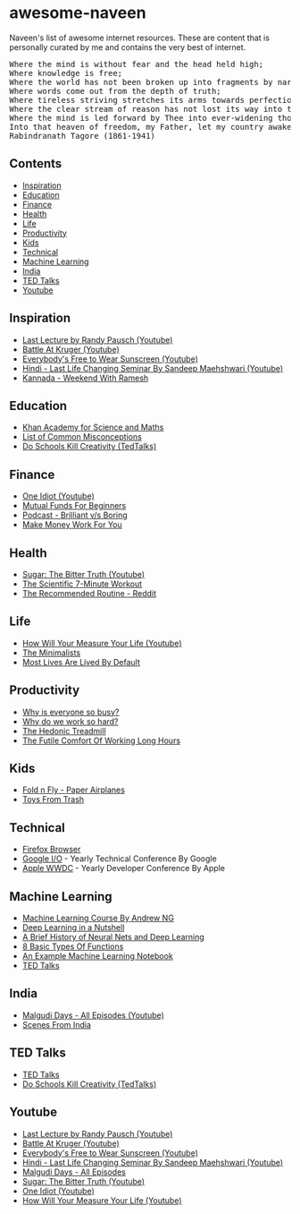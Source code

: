 # awesome-naveen
Naveen's list of awesome internet resources. These are content that is personally curated by me and contains the very best of internet.

<pre>
Where the mind is without fear and the head held high;
Where knowledge is free;
Where the world has not been broken up into fragments by narrow domestic walls;
Where words come out from the depth of truth;
Where tireless striving stretches its arms towards perfection;
Where the clear stream of reason has not lost its way into the dreary desert sand of dead habit;
Where the mind is led forward by Thee into ever-widening thought and action;
Into that heaven of freedom, my Father, let my country awake.
Rabindranath Tagore (1861-1941)
</pre>

## Contents
- [Inspiration](#inspiration)
- [Education](#education)
- [Finance](#finance)
- [Health](#health)
- [Life](#life)
- [Productivity](#productivity)
- [Kids](#kids)
- [Technical](#technical)
- [Machine Learning](#machine-learning)
- [India](#india)
- [TED Talks](#ted-talks)
- [Youtube](#youtube)

## Inspiration
- [Last Lecture by Randy Pausch (Youtube)](https://www.youtube.com/watch?v=ji5_MqicxSo)
- [Battle At Kruger (Youtube)](https://www.youtube.com/watch?v=LU8DDYz68kM)
- [Everybody's Free to Wear Sunscreen (Youtube)](https://www.youtube.com/watch?v=MQlJ3vOp6nI)
- [Hindi - Last Life Changing Seminar By Sandeep Maehshwari (Youtube)](https://www.youtube.com/watch?v=eDiA1p5DlLg)
- [Kannada - Weekend With Ramesh](https://www.zee5.com/tvshows/details/witness-an-inspiration-journey/0-6-43)

## Education
- [Khan Academy for Science and Maths](https://www.khanacademy.org/)
- [List of Common Misconceptions](https://en.wikipedia.org/wiki/List_of_common_misconceptions)
- [Do Schools Kill Creativity (TedTalks)](https://www.ted.com/talks/ken_robinson_says_schools_kill_creativity)

## Finance
- [One Idiot (Youtube)](https://www.youtube.com/watch?v=vU1l1TB7GzI)
- [Mutual Funds For Beginners](https://unovest.co/2019/02/mutual-funds-beginners/)
- [Podcast - Brilliant v/s Boring](https://www.npr.org/sections/money/2016/03/04/469247400/episode-688-brilliant-vs-boring)
- [Make Money Work For You](https://retired.re-ynd.com/make-money-work-for-you/)

## Health
- [Sugar: The Bitter Truth (Youtube)](https://www.youtube.com/watch?v=dBnniua6-oM)
- [The Scientific 7-Minute Workout](https://well.blogs.nytimes.com/2013/05/09/the-scientific-7-minute-workout/)
- [The Recommended Routine - Reddit](https://www.reddit.com/r/bodyweightfitness/wiki/kb/recommended_routine)

## Life
- [How Will Your Measure Your Life (Youtube)](https://www.youtube.com/watch?v=tvos4nORf_Y)
- [The Minimalists](https://www.theminimalists.com/start/)
- [Most Lives Are Lived By Default](https://www.raptitude.com/2012/07/most-lives-are-lived-by-default/)

## Productivity
- [Why is everyone so busy?](https://www.economist.com/christmas-specials/2014/12/20/why-is-everyone-so-busy)
- [Why do we work so hard?](https://www.1843magazine.com/features/why-do-we-work-so-hard)
- [The Hedonic Treadmill](https://www.happierhuman.com/hedonic-treadmill/)
- [The Futile Comfort Of Working Long Hours](https://codewithoutrules.com/2018/02/11/working-long-hours/)

## Kids
- [Fold n Fly - Paper Airplanes](https://www.foldnfly.com/#/1-1-1-1-1-1-1-1-2)
- [Toys From Trash](http://www.arvindguptatoys.com/toys.html)

## Technical
- [Firefox Browser](https://www.mozilla.org/en-US/firefox/)
- [Google I/O](https://events.google.com/io/) - Yearly Technical Conference By Google
- [Apple WWDC](https://developer.apple.com/wwdc19/) - Yearly Developer Conference By Apple

## Machine Learning
- [Machine Learning Course By Andrew NG](https://www.coursera.org/learn/machine-learning)
- [Deep Learning in a Nutshell](https://devblogs.nvidia.com/deep-learning-nutshell-core-concepts/)
- [A Brief History of Neural Nets and Deep Learning](http://www.andreykurenkov.com/writing/ai/a-brief-history-of-neural-nets-and-deep-learning/)
- [8 Basic Types Of Functions](http://mathonweb.com/help_ebook/html/functions_4.htm)
- [An Example Machine Learning Notebook](https://github.com/rhiever/Data-Analysis-and-Machine-Learning-Projects/blob/master/example-data-science-notebook/Example%20Machine%20Learning%20Notebook.ipynb)
- [TED Talks](https://gallery.keshif.me/tedtalks)

## India
- [Malgudi Days - All Episodes (Youtube)](https://www.youtube.com/watch?v=aEjfHV0YbII&list=PL_c7L8RcICKpLCrTT_ZlyBlooup2aHBjT)
- [Scenes From India](http://archive.boston.com/bigpicture/2008/09/scenes_from_india.html)

## TED Talks
- [TED Talks](https://gallery.keshif.me/tedtalks)
- [Do Schools Kill Creativity (TedTalks)](https://www.ted.com/talks/ken_robinson_says_schools_kill_creativity)

## Youtube
- [Last Lecture by Randy Pausch (Youtube)](https://www.youtube.com/watch?v=ji5_MqicxSo)
- [Battle At Kruger (Youtube)](https://www.youtube.com/watch?v=LU8DDYz68kM)
- [Everybody's Free to Wear Sunscreen (Youtube)](https://www.youtube.com/watch?v=MQlJ3vOp6nI)
- [Hindi - Last Life Changing Seminar By Sandeep Maehshwari (Youtube)](https://www.youtube.com/watch?v=eDiA1p5DlLg)
- [Malgudi Days - All Episodes](https://www.youtube.com/watch?v=aEjfHV0YbII&list=PL_c7L8RcICKpLCrTT_ZlyBlooup2aHBjT)
- [Sugar: The Bitter Truth (Youtube)](https://www.youtube.com/watch?v=dBnniua6-oM)
- [One Idiot (Youtube)](https://www.youtube.com/watch?v=vU1l1TB7GzI)
- [How Will Your Measure Your Life (Youtube)](https://www.youtube.com/watch?v=tvos4nORf_Y)


